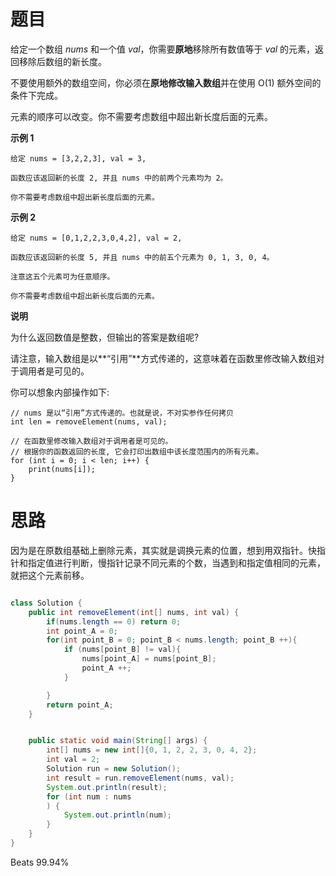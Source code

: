 # 题目

给定一个数组 *nums* 和一个值 *val*，你需要**原地**移除所有数值等于 *val* 的元素，返回移除后数组的新长度。

不要使用额外的数组空间，你必须在**原地修改输入数组**并在使用 O(1) 额外空间的条件下完成。

元素的顺序可以改变。你不需要考虑数组中超出新长度后面的元素。

**示例 1**

```
给定 nums = [3,2,2,3], val = 3,

函数应该返回新的长度 2, 并且 nums 中的前两个元素均为 2。

你不需要考虑数组中超出新长度后面的元素。
```

**示例 2**

```
给定 nums = [0,1,2,2,3,0,4,2], val = 2,

函数应该返回新的长度 5, 并且 nums 中的前五个元素为 0, 1, 3, 0, 4。

注意这五个元素可为任意顺序。

你不需要考虑数组中超出新长度后面的元素。
```

**说明**

为什么返回数值是整数，但输出的答案是数组呢?

请注意，输入数组是以**“引用”**方式传递的，这意味着在函数里修改输入数组对于调用者是可见的。

你可以想象内部操作如下:

```
// nums 是以“引用”方式传递的。也就是说，不对实参作任何拷贝
int len = removeElement(nums, val);

// 在函数里修改输入数组对于调用者是可见的。
// 根据你的函数返回的长度, 它会打印出数组中该长度范围内的所有元素。
for (int i = 0; i < len; i++) {
    print(nums[i]);
}
```

# 思路

因为是在原数组基础上删除元素，其实就是调换元素的位置，想到用双指针。快指针和指定值进行判断，慢指针记录不同元素的个数，当遇到和指定值相同的元素，就把这个元素前移。

```java

class Solution {
    public int removeElement(int[] nums, int val) {
        if(nums.length == 0) return 0;
        int point_A = 0;
        for(int point_B = 0; point_B < nums.length; point_B ++){
            if (nums[point_B] != val){
                nums[point_A] = nums[point_B];
                point_A ++;
            }

        }
        return point_A;
    }


    public static void main(String[] args) {
        int[] nums = new int[]{0, 1, 2, 2, 3, 0, 4, 2};
        int val = 2;
        Solution run = new Solution();
        int result = run.removeElement(nums, val);
        System.out.println(result);
        for (int num : nums
        ) {
            System.out.println(num);
        }
    }
}
```

Beats 99.94% 